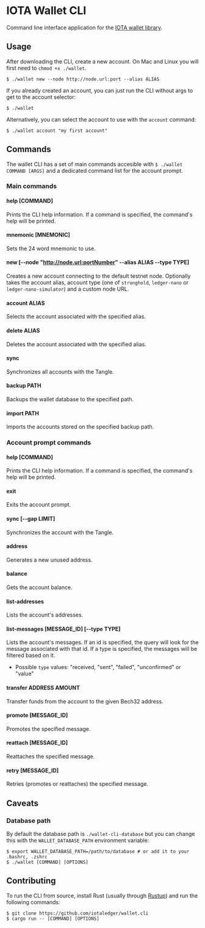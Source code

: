 # IOTA Wallet CLI

Command line interface application for the [IOTA wallet library](https://github.com/iotaledger/wallet.rs).

## Usage

After downloading the CLI, create a new account. On Mac and Linux you will first need to `chmod +x ./wallet`.

```
$ ./wallet new --node http://node.url:port --alias ALIAS
```

If you already created an account, you can just run the CLI without args to get to the account selector:

```
$ ./wallet
```

Alternatively, you can select the account to use with the `account` command:

```
$ ./wallet account "my first account"
```

## Commands

The wallet CLI has a set of main commands accesible with `$ ./wallet COMMAND [ARGS]` and a dedicated command list for the account prompt.

### Main commands

#### help [COMMAND]

Prints the CLI help information. If a command is specified, the command's help will be printed.

#### mnemonic [MNEMONIC]

Sets the 24 word mnemonic to use.

#### new [--node "http://node.url:portNumber" --alias ALIAS --type TYPE]

Creates a new account connecting to the default testnet node. Optionally takes the account alias, account type (one of `stronghold`, `ledger-nano` or `ledger-nano-simulator`) and a custom node URL.

#### account ALIAS

Selects the account associated with the specified alias.

#### delete ALIAS

Deletes the account associated with the specified alias.

#### sync

Synchronizes all accounts with the Tangle.

#### backup PATH

Backups the wallet database to the specified path.

#### import PATH

Imports the accounts stored on the specified backup path.

### Account prompt commands

#### help [COMMAND]

Prints the CLI help information. If a command is specified, the command's help will be printed.

#### exit

Exits the account prompt.

#### sync [--gap LIMIT]

Synchronizes the account with the Tangle.

#### address

Generates a new unused address.

#### balance

Gets the account balance.

#### list-addresses

Lists the account's addresses.

#### list-messages [MESSAGE_ID] [--type TYPE]

Lists the account's messages.
If an id is specified, the query will look for the message associated with that id.
If a type is specified, the messages will be filtered based on it.

- Possible `type` values: "received, "sent", "failed", "unconfirmed" or "value"

#### transfer ADDRESS AMOUNT

Transfer funds from the account to the given Bech32 address.

#### promote [MESSAGE_ID]

Promotes the specified message.

#### reattach [MESSAGE_ID]

Reattaches the specified message.

#### retry [MESSAGE_ID]

Retries (promotes or reattaches) the specified message.

## Caveats

### Database path

By default the database path is `./wallet-cli-database` but you can change this with the `WALLET_DATABASE_PATH` environment variable:

```
$ export WALLET_DATABASE_PATH=/path/to/database # or add it to your .bashrc, .zshrc
$ ./wallet [COMMAND] [OPTIONS]
```

## Contributing

To run the CLI from source, install Rust (usually through [Rustup](https://rustup.rs/)) and run the following commands:

```
$ git clone https://github.com/iotaledger/wallet.cli
$ cargo run -- [COMMAND] [OPTIONS]
```
